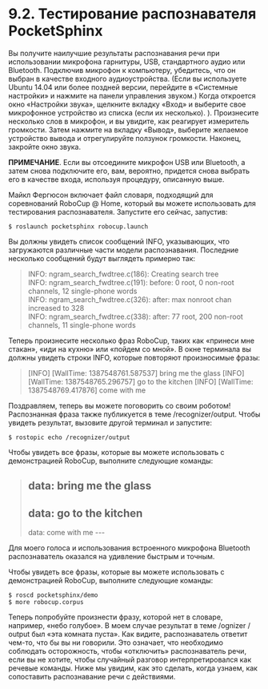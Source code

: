 # 9.2. Тестирование распознавателя PocketSphinx

Вы получите наилучшие результаты распознавания речи при использовании микрофона гарнитуры, USB, стандартного аудио или Bluetooth. Подключив микрофон к компьютеру, убедитесь, что он выбран в качестве входного аудиоустройства. \(Если вы используете Ubuntu 14.04 или более поздней версии, перейдите в «Системные настройки» и нажмите на панели управления звуком.\) Когда откроется окно «Настройки звука», щелкните вкладку «Вход» и выберите свое микрофонное устройство из списка \(если их несколько\). \). Произнесите несколько слов в микрофон, и вы увидите, как реагирует измеритель громкости. Затем нажмите на вкладку «Вывод», выберите желаемое устройство вывода и отрегулируйте ползунок громкости. Наконец, закройте окно звука.

**ПРИМЕЧАНИЕ**. Если вы отсоедините микрофон USB или Bluetooth, а затем снова подключите его, вам, вероятно, придется снова выбрать его в качестве входа, используя процедуру, описанную выше.

Майкл Фергюсон включает файл словаря, подходящий для соревнований RoboCup @ Home, который вы можете использовать для тестирования распознавателя. Запустите его сейчас, запустив:

```text
$ roslaunch pocketsphinx robocup.launch
```

Вы должны увидеть список сообщений INFO, указывающих, что загружаются различные части модели распознавания. Последние несколько сообщений будут выглядеть примерно так:

> INFO: ngram\_search\_fwdtree.c\(186\): Creating search tree  
>  INFO: ngram\_search\_fwdtree.c\(191\): before: 0 root, 0 non-root channels, 12 single-phone words  
>  INFO: ngram\_search\_fwdtree.c\(326\): after: max nonroot chan increased to 328  
>  INFO: ngram\_search\_fwdtree.c\(338\): after: 77 root, 200 non-root channels, 11 single-phone words

Теперь произнесите несколько фраз RoboCup, таких как «принеси мне стакан», «иди на кухню» или «пойдем со мной». В окне терминала вы должны увидеть строки INFO, которые повторяют произносимые фразы:

> \[INFO\] \[WallTime: 1387548761.587537\] bring me the glass \[INFO\] \[WallTime: 1387548765.296757\] go to the kitchen \[INFO\] \[WallTime: 1387548769.417876\] come with me

Поздравляем, теперь вы можете поговорить со своим роботом! Распознанная фраза также публикуется в теме /recognizer/output. Чтобы увидеть результат, вызовите другой терминал и запустите:

```text
$ rostopic echo /recognizer/output
```

Чтобы увидеть все фразы, которые вы можете использовать с демонстрацией RoboCup, выполните следующие команды:

> data: bring me the glass   
> ---  
>  data: go to the kitchen  
>  ---  
> data: come with me ---

Для моего голоса и использования встроенного микрофона Bluetooth распознаватель оказался на удивление быстрым и точным.

Чтобы увидеть все фразы, которые вы можете использовать с демонстрацией RoboCup, выполните следующие команды:

```text
$ roscd pocketsphinx/demo 
$ more robocup.corpus
```

Теперь попробуйте произнести фразу, которой нет в словаре, например, «небо голубое». В моем случае результат в теме /ognizer / output был «эта комната пуста». Как видите, распознаватель ответит чем-то, что бы вы ни говорили. Это означает, что необходимо соблюдать осторожность, чтобы «отключить» распознаватель речи, если вы не хотите, чтобы случайный разговор интерпретировался как речевые команды. Ниже мы увидим, как это сделать, когда узнаем, как сопоставить распознавание речи с действиями.

